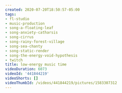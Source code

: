 ```yaml
---
created: 2020-07-20T18:50:57-05:00
tags:
- fl-studio
- music-production
- song-a-floating-leaf
- song-anxiety-catharsis
- song-cirrus
- song-rainy-forest-village
- song-sea-chanty
- song-static-render
- song-the-energy-void-hypothesis
- twitch
title: low-energy music time
videoDuration: 6073
videoId: '441844219'
videoShorts: []
videoThumbId: /videos/441844219/pictures/1583307312
---
```

